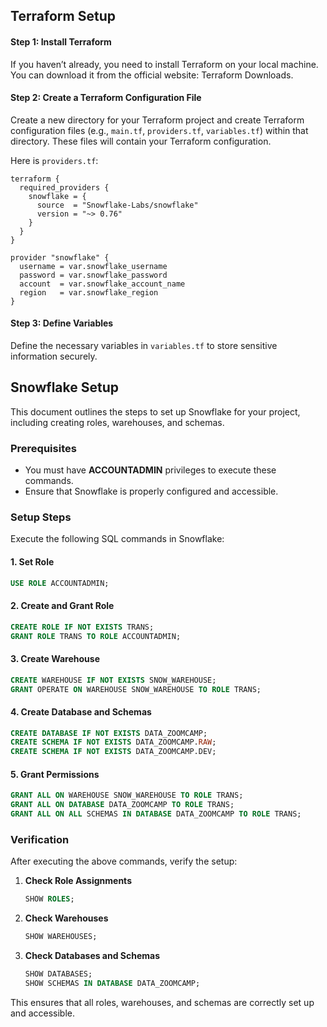 
## Terraform Setup
#### Step 1: Install Terraform
If you haven’t already, you need to install Terraform on your local machine. You can download it from the official website: Terraform Downloads.

#### Step 2: Create a Terraform Configuration File
Create a new directory for your Terraform project and create Terraform configuration files (e.g., `main.tf`, `providers.tf`, `variables.tf`) within that directory. These files will contain your Terraform configuration.

Here is `providers.tf`:

```hcl
terraform {
  required_providers {
    snowflake = {
      source  = "Snowflake-Labs/snowflake"
      version = "~> 0.76"
    }
  }
}

provider "snowflake" {
  username = var.snowflake_username
  password = var.snowflake_password
  account  = var.snowflake_account_name
  region   = var.snowflake_region
}
```

#### Step 3: Define Variables
Define the necessary variables in `variables.tf` to store sensitive information securely.


## Snowflake Setup

This document outlines the steps to set up Snowflake for your project, including creating roles, warehouses, and schemas.

### Prerequisites
- You must have **ACCOUNTADMIN** privileges to execute these commands.
- Ensure that Snowflake is properly configured and accessible.

### Setup Steps
Execute the following SQL commands in Snowflake:

#### 1. Set Role
```sql
USE ROLE ACCOUNTADMIN;
```

#### 2. Create and Grant Role
```sql
CREATE ROLE IF NOT EXISTS TRANS;
GRANT ROLE TRANS TO ROLE ACCOUNTADMIN;
```

#### 3. Create Warehouse
```sql
CREATE WAREHOUSE IF NOT EXISTS SNOW_WAREHOUSE;
GRANT OPERATE ON WAREHOUSE SNOW_WAREHOUSE TO ROLE TRANS;
```

#### 4. Create Database and Schemas
```sql
CREATE DATABASE IF NOT EXISTS DATA_ZOOMCAMP;
CREATE SCHEMA IF NOT EXISTS DATA_ZOOMCAMP.RAW;
CREATE SCHEMA IF NOT EXISTS DATA_ZOOMCAMP.DEV;
```

#### 5. Grant Permissions
```sql
GRANT ALL ON WAREHOUSE SNOW_WAREHOUSE TO ROLE TRANS;
GRANT ALL ON DATABASE DATA_ZOOMCAMP TO ROLE TRANS;
GRANT ALL ON ALL SCHEMAS IN DATABASE DATA_ZOOMCAMP TO ROLE TRANS;
```

### Verification
After executing the above commands, verify the setup:
1. **Check Role Assignments**
   ```sql
   SHOW ROLES;
   ````
2. **Check Warehouses**
   ```sql
   SHOW WAREHOUSES;
   ```
3. **Check Databases and Schemas**
   ```sql
   SHOW DATABASES;
   SHOW SCHEMAS IN DATABASE DATA_ZOOMCAMP;
   ```

This ensures that all roles, warehouses, and schemas are correctly set up and accessible.

